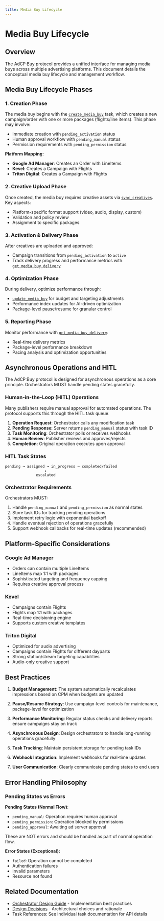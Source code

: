 ```yaml
---
title: Media Buy Lifecycle
---
```


# Media Buy Lifecycle

## Overview

The AdCP:Buy protocol provides a unified interface for managing media buys across multiple advertising platforms. This document details the conceptual media buy lifecycle and management workflow.

## Media Buy Lifecycle Phases

### 1. Creation Phase

The media buy begins with the [`create_media_buy`](./tasks/create_media_buy) task, which creates a new campaign/order with one or more packages (flights/line items). This phase may involve:

- Immediate creation with `pending_activation` status
- Human approval workflow with `pending_manual` status
- Permission requirements with `pending_permission` status

**Platform Mapping:**
- **Google Ad Manager**: Creates an Order with LineItems
- **Kevel**: Creates a Campaign with Flights
- **Triton Digital**: Creates a Campaign with Flights

### 2. Creative Upload Phase

Once created, the media buy requires creative assets via [`sync_creatives`](./tasks/sync_creatives). Key aspects:

- Platform-specific format support (video, audio, display, custom)
- Validation and policy review
- Assignment to specific packages

### 3. Activation & Delivery Phase

After creatives are uploaded and approved:

- Campaign transitions from `pending_activation` to `active`
- Track delivery progress and performance metrics with [`get_media_buy_delivery`](./tasks/get_media_buy_delivery)

### 4. Optimization Phase

During delivery, optimize performance through:

- [`update_media_buy`](./tasks/update_media_buy) for budget and targeting adjustments
- Performance index updates for AI-driven optimization
- Package-level pause/resume for granular control

### 5. Reporting Phase

Monitor performance with [`get_media_buy_delivery`](./tasks/get_media_buy_delivery):

- Real-time delivery metrics
- Package-level performance breakdown
- Pacing analysis and optimization opportunities

## Asynchronous Operations and HITL

The AdCP:Buy protocol is designed for asynchronous operations as a core principle. Orchestrators MUST handle pending states gracefully.

### Human-in-the-Loop (HITL) Operations

Many publishers require manual approval for automated operations. The protocol supports this through the HITL task queue:

1. **Operation Request**: Orchestrator calls any modification task
2. **Pending Response**: Server returns `pending_manual` status with task ID
3. **Task Monitoring**: Orchestrator polls or receives webhooks
4. **Human Review**: Publisher reviews and approves/rejects
5. **Completion**: Original operation executes upon approval

### HITL Task States

```
pending → assigned → in_progress → completed/failed
                  ↓
              escalated
```

### Orchestrator Requirements

Orchestrators MUST:
1. Handle `pending_manual` and `pending_permission` as normal states
2. Store task IDs for tracking pending operations
3. Implement retry logic with exponential backoff
4. Handle eventual rejection of operations gracefully
5. Support webhook callbacks for real-time updates (recommended)

## Platform-Specific Considerations

### Google Ad Manager
- Orders can contain multiple LineItems
- LineItems map 1:1 with packages
- Sophisticated targeting and frequency capping
- Requires creative approval process

### Kevel
- Campaigns contain Flights
- Flights map 1:1 with packages
- Real-time decisioning engine
- Supports custom creative templates

### Triton Digital
- Optimized for audio advertising
- Campaigns contain Flights for different dayparts
- Strong station/stream targeting capabilities
- Audio-only creative support

## Best Practices

1. **Budget Management**: The system automatically recalculates impressions based on CPM when budgets are updated

2. **Pause/Resume Strategy**: Use campaign-level controls for maintenance, package-level for optimization

3. **Performance Monitoring**: Regular status checks and delivery reports ensure campaigns stay on track

4. **Asynchronous Design**: Design orchestrators to handle long-running operations gracefully

5. **Task Tracking**: Maintain persistent storage for pending task IDs

6. **Webhook Integration**: Implement webhooks for real-time updates

7. **User Communication**: Clearly communicate pending states to end users

## Error Handling Philosophy

### Pending States vs Errors

**Pending States (Normal Flow):**
- `pending_manual`: Operation requires human approval
- `pending_permission`: Operation blocked by permissions
- `pending_approval`: Awaiting ad server approval

These are NOT errors and should be handled as part of normal operation flow.

**Error States (Exceptional):**
- `failed`: Operation cannot be completed
- Authentication failures
- Invalid parameters
- Resource not found

## Related Documentation

- [Orchestrator Design Guide](./orchestrator-design) - Implementation best practices
- [Design Decisions](./design-decisions) - Architectural choices and rationale
- Task References: See individual task documentation for API details